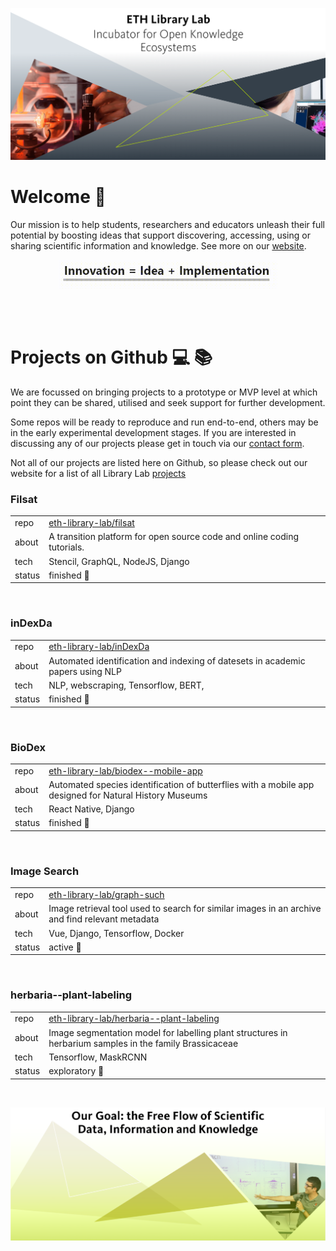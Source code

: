 <!-- 
<div style="margin:5px; text-align:center;">
    <a href="https://www.librarylab.ethz.ch/" target="_blank">
        <img src="./assets/ell_logo.svg" width="300px" />
    </a>
</div> -->

[![](./assets/Website-Banner.png)](https://www.librarylab.ethz.ch/)
<br/>

# Welcome 👋
Our mission is to help students, researchers and educators unleash their full potential by boosting ideas that support discovering, accessing, using or sharing scientific information and knowledge. See more on our [website](https://www.librarylab.ethz.ch/about/).

<p style="text-align: center;">
    <img src="./assets/innovation_equals.gif" width="350px"/>
</p>
<br/>
<br/>

# Projects on Github 💻 📚

We are focussed on bringing projects to a prototype or MVP level at which point they can be shared, utilised and seek support for further development.

Some repos will be ready to reproduce and run end-to-end, others may be in the early experimental development stages. If you are interested in discussing any of our projects please get in touch via our [contact form](https://www.librarylab.ethz.ch/contact/).

Not all of our projects are listed here on Github, so please check out our website for a list of all Library Lab [projects](https://www.librarylab.ethz.ch/projects/)


### **Filsat**
| | |
|-------|-------|
| repo  |  <a target="_" href="https://github.com/eth-library-lab/filsat">eth-library-lab/filsat</a> |
| about |  A transition platform for open source code and online coding tutorials.     |
| tech  |   Stencil, GraphQL, NodeJS, Django     | 
| status| finished 🏁 |

<br/>

### **inDexDa**

| | |
|-----|-------|
| repo | <a target="_" href="https://github.com/eth-library-lab/inDexDa">eth-library-lab/inDexDa</a> |
| about | Automated identification and indexing of datesets in academic papers using NLP|
| tech | NLP, webscraping, Tensorflow, BERT,       |  
| status | finished 🏁 | 
  
<br/>

### **BioDex**

| | |
|-----|-------|
| repo | <a target="_" href="https://github.com/eth-library-lab/biodex--mobile-app">eth-library-lab/biodex--mobile-app</a>  |
| about | Automated species identification of butterflies with a mobile app designed for Natural History Museums |
| tech | React Native, Django |
| status| finished 🏁 |

<br/>

### **Image Search**

| | |
|-------|--------|
| repo  | <a target="_" href="https://github.com/eth-library-lab/graph-such">eth-library-lab/graph-such</a>       |
| about | Image retrieval tool used to search for similar images in an archive and find relevant metadata |
| tech  | Vue, Django, Tensorflow, Docker       | 
| status| active 🏃|

<br/>

### **herbaria--plant-labeling**

| | |
|-------|--------|
| repo  | <a target="_" href="https://github.com/eth-library-lab/herbaria--plant-labeling">eth-library-lab/herbaria--plant-labeling</a>       |
| about | Image segmentation model for labelling plant structures in herbarium samples in the family Brassicaceae |
| tech  | Tensorflow, MaskRCNN | 
| status| exploratory 🔬 |

<br/>

<!-- copy format below for new tables

### ProjectName

| | |
|--------|--------|
| repo   |        |
| about  |        |
| tech   |        | 
| status |        |

<br/>

-->

<img src="./assets/ETH_Liblab_Goal.png" style="display: block;
margin-left: auto;
margin-right: auto;"/>





